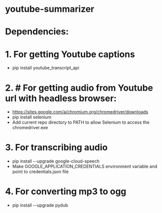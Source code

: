 # youtube-summarizer

# Dependencies:

# 1. For getting Youtube captions 
- pip install youtube_transcript_api
# 2. # For getting audio from Youtube url with headless browser: 
- https://sites.google.com/a/chromium.org/chromedriver/downloads
- pip install selenium
- Add current repo directory to PATH to allow Selenium to access the chromedriver.exe
# 3. For transcribing audio
- pip install --upgrade google-cloud-speech
- Make GOOGLE_APPLICATION_CREDENTIALS environment variable and point to credentials.json file
# 4. For converting mp3 to ogg
- pip install --upgrade pydub
